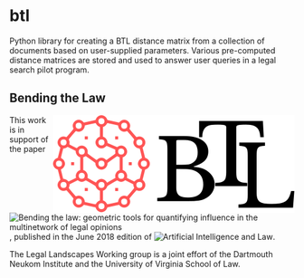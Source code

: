 # btl
Python library for creating a BTL distance matrix from a collection of documents based on user-supplied parameters. Various pre-computed distance matrices are stored and used to answer user queries in a legal search pilot program.

## Bending the Law
<img src="images/btl-jumble-salmon.svg" align="right"></img>
This work is in support of the paper ![Bending the law: geometric tools for quantifying influence in the multinetwork of legal opinions](https://link.springer.com/article/10.1007/s10506-018-9224-2), published in the June 2018 edition of ![Artificial Intelligence and Law](https://link.springer.com/journal/10506).

The Legal Landscapes Working group is a joint effort of the Dartmouth Neukom Institute and the University of Virginia School of Law.

